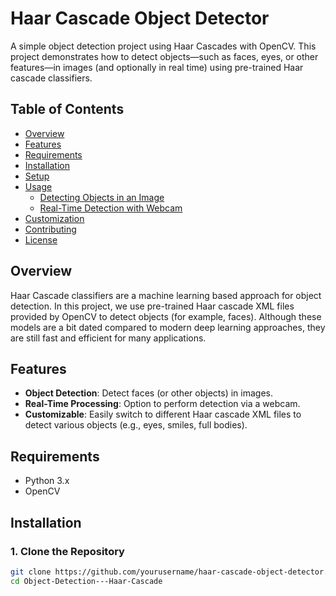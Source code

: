 # Haar Cascade Object Detector

A simple object detection project using Haar Cascades with OpenCV. This project demonstrates how to detect objects—such as faces, eyes, or other features—in images (and optionally in real time) using pre-trained Haar cascade classifiers.

## Table of Contents

- [Overview](#overview)
- [Features](#features)
- [Requirements](#requirements)
- [Installation](#installation)
- [Setup](#setup)
- [Usage](#usage)
  - [Detecting Objects in an Image](#detecting-objects-in-an-image)
  - [Real-Time Detection with Webcam](#real-time-detection-with-webcam)
- [Customization](#customization)
- [Contributing](#contributing)
- [License](#license)

## Overview

Haar Cascade classifiers are a machine learning based approach for object detection. In this project, we use pre-trained Haar cascade XML files provided by OpenCV to detect objects (for example, faces). Although these models are a bit dated compared to modern deep learning approaches, they are still fast and efficient for many applications.

## Features

- **Object Detection**: Detect faces (or other objects) in images.
- **Real-Time Processing**: Option to perform detection via a webcam.
- **Customizable**: Easily switch to different Haar cascade XML files to detect various objects (e.g., eyes, smiles, full bodies).

## Requirements

- Python 3.x
- OpenCV

## Installation

### 1. Clone the Repository

```bash
git clone https://github.com/yourusername/haar-cascade-object-detector.git
cd Object-Detection---Haar-Cascade
